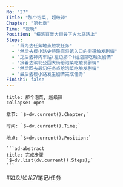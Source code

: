 ```yaml
---
No: "27"
Title: "那个泡菜, 超级辣"
Chapter: "第七章"
Time: "夜晚"
Position: "横滨百景大街最下方大马路上"
Steps:
  - "首先去任务地点触发任务"
  - "然后去樱小路史特隆麻将馆入口的街道触发剧情"
  - "之后去神内车站(左边那个)给泡菜吃触发剧情"
  - "接着去滨北公园大街给泡菜吃触发剧情"
  - "然后回去最初任务点给泡菜吃触发剧情"
  - "最后去樱小路发生剧情完成任务"
Finishi: false
---
```

````ad-question
title: 那个泡菜, 超级辣
collapse: open

章节: `$=dv.current().Chapter;`

时间: `$=dv.current().Time;`

地点: `$=dv.current().Position;`

```ad-abstract
title: 完成步骤
`$=dv.list(dv.current().Steps);`
```
````

#如龙/如龙7/笔记/任务 